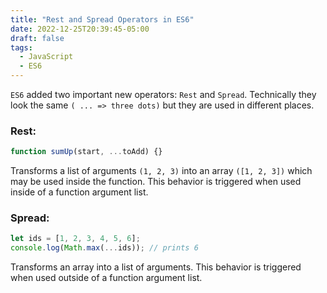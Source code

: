 ```yaml
---
title: "Rest and Spread Operators in ES6"
date: 2022-12-25T20:39:45-05:00
draft: false
tags:
  - JavaScript
  - ES6
---
```


`ES6` added two important new operators: `Rest` and `Spread`. Technically they look the same `( ... => three dots)` but they are used in different places.

### Rest:

```javascript
function sumUp(start, ...toAdd) {}
```
Transforms a list of arguments `(1, 2, 3)` into an array `([1, 2, 3])` which may be used inside the function. This behavior is triggered when used inside of a function argument list.

### Spread:

```javascript 
let ids = [1, 2, 3, 4, 5, 6];
console.log(Math.max(...ids)); // prints 6
```

Transforms an array into a list of arguments. This behavior is triggered when used outside of a function argument list.
